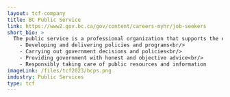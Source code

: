 ```yaml
---
layout: tcf-company
title: BC Public Service
link: https://www2.gov.bc.ca/gov/content/careers-myhr/job-seekers
short_bio: >
  The public service is a professional organization that supports the elected government. It is politically neutral and remains in place through elections. Its main duties include:<br/>
    - Developing and delivering policies and programs<br/>
    - Carrying out government decisions and policies<br/>
    - Providing government with honest and objective advice<br/>
    - Responsibly taking care of public resources and information
imageLink: /files/tcf2023/bcps.png
industry: Public Services
type: tcf
---
```

